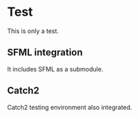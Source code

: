 # Test

This is only a test.

## SFML integration

It includes SFML as a submodule.

## Catch2

Catch2 testing environment also integrated.